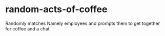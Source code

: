 # random-acts-of-coffee
Randomly matches Namely employees and prompts them to get together for coffee and a chat
